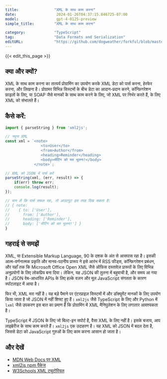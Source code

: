 ```yaml
---
title:                "XML के साथ काम करना"
date:                  2024-01-26T04:37:15.846725-07:00
model:                 gpt-4-0125-preview
simple_title:         "XML के साथ काम करना"

category:             "TypeScript"
tag:                  "Data Formats and Serialization"
editURL:              "https://github.com/dogweather/forkful/blob/master/content/hi/typescript/working-with-xml.md"
---
```


{{< edit_this_page >}}

## क्या और क्यों?
XML के साथ काम करना का तात्पर्य प्रोग्रामिंग का उपयोग करके XML डेटा को पार्स करना, हेरफेर करना, और लिखना है। प्रोग्रामर विभिन्न सिस्टमों के बीच डेटा का आदान-प्रदान करने, कॉन्फ़िगरेशन फ़ाइलों के लिए, या SOAP जैसे मानकों के साथ काम करने के लिए, जो XML पर निर्भर करते हैं, के लिए XML को संभालते हैं।

## कैसे करें:
```TypeScript
import { parseString } from 'xml2js';

// नमूना XML
const xml = `<note>
                <to>User</to>
                <from>Author</from>
                <heading>Reminder</heading>
                <body>मीटिंग को मत भूलना!</body>
             </note>`;

// XML को JSON में पार्स करें
parseString(xml, (err, result) => {
    if(err) throw err;
    console.log(result);
});

// मान लें कि पार्स सफल रहा, तो आउटपुट इस तरह दिख सकता है:
// { note:
//    { to: ['User'],
//      from: ['Author'],
//      heading: ['Reminder'],
//      body: ['मीटिंग को मत भूलना!'] } 
}
```

## गहराई से समझें
XML, या Extensible Markup Language, 90 के दशक के अंत से आसपास रहा है। इसकी आत्म-वर्णनात्मक प्रकृति और मानव-पठनीय प्रारूप ने इसे आरंभ में RSS फीड्स, कॉन्फ़िगरेशन प्रबंधन, और यहाँ तक कि Microsoft Office Open XML जैसे ऑफिस दस्तावेज़ प्रारूपों के लिए विभिन्न अनुप्रयोगों के लिए लोकप्रिय बना दिया। लेकिन, यह JSON की तुलना में बहुवाची है, और समय आ गया है। JSON वेब-आधारित APIs के लिए हल्के वज़न और मूल JavaScript संगतता के कारण स्पॉटलाइट में आया है।

फिर भी, XML मरा नहीं है। यह बड़े पैमाने पर एंटरप्राइज़ सिस्टमों में और डॉक्यूमेंट मानकों के लिए उपयोग किया जाता है जो JSON में नहीं शिफ्ट हुए हैं। `xml2js` जैसे TypeScript के लिए और Python में `lxml` जैसे उपकरण इस बात का प्रमाण हैं कि प्रोग्रामिंग में XML मैनिपुलेशन के लिए लगातार आवश्यकता है।

TypeScript में JSON के लिए जो बिल्ट-इन सपोर्ट है, वैसा XML के लिए नहीं है। इसके बजाय, आप लाइब्रेरीज के साथ काम करते हैं। `xml2js` एक उदाहरण है। यह XML को JSON में बदल देता है, जिससे डेटा को JavaScript गुरुओं के लिए काम करना आसान हो जाता है।

## और देखें
- [MDN Web Docs पर XML](https://developer.mozilla.org/en-US/docs/Web/XML/XML_introduction)
- [xml2js npm पैकेज](https://www.npmjs.com/package/xml2js)
- [W3Schools XML ट्यूटोरियल](https://www.w3schools.com/xml/)
